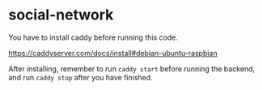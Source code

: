 # social-network

You have to install caddy before running this code.


https://caddyserver.com/docs/install#debian-ubuntu-raspbian


After installing, remember to run `caddy start` before running the backend, and run `caddy stop` after you have finished.
